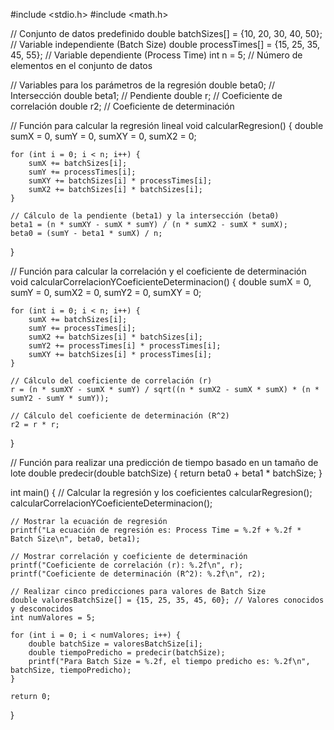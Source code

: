 #include <stdio.h>
#include <math.h>

// Conjunto de datos predefinido
double batchSizes[] = {10, 20, 30, 40, 50};    // Variable independiente (Batch Size)
double processTimes[] = {15, 25, 35, 45, 55};  // Variable dependiente (Process Time)
int n = 5; // Número de elementos en el conjunto de datos

// Variables para los parámetros de la regresión
double beta0; // Intersección
double beta1; // Pendiente
double r;     // Coeficiente de correlación
double r2;    // Coeficiente de determinación

// Función para calcular la regresión lineal
void calcularRegresion() {
    double sumX = 0, sumY = 0, sumXY = 0, sumX2 = 0;

    for (int i = 0; i < n; i++) {
        sumX += batchSizes[i];
        sumY += processTimes[i];
        sumXY += batchSizes[i] * processTimes[i];
        sumX2 += batchSizes[i] * batchSizes[i];
    }

    // Cálculo de la pendiente (beta1) y la intersección (beta0)
    beta1 = (n * sumXY - sumX * sumY) / (n * sumX2 - sumX * sumX);
    beta0 = (sumY - beta1 * sumX) / n;
}

// Función para calcular la correlación y el coeficiente de determinación
void calcularCorrelacionYCoeficienteDeterminacion() {
    double sumX = 0, sumY = 0, sumX2 = 0, sumY2 = 0, sumXY = 0;

    for (int i = 0; i < n; i++) {
        sumX += batchSizes[i];
        sumY += processTimes[i];
        sumX2 += batchSizes[i] * batchSizes[i];
        sumY2 += processTimes[i] * processTimes[i];
        sumXY += batchSizes[i] * processTimes[i];
    }

    // Cálculo del coeficiente de correlación (r)
    r = (n * sumXY - sumX * sumY) / sqrt((n * sumX2 - sumX * sumX) * (n * sumY2 - sumY * sumY));

    // Cálculo del coeficiente de determinación (R^2)
    r2 = r * r;
}

// Función para realizar una predicción de tiempo basado en un tamaño de lote
double predecir(double batchSize) {
    return beta0 + beta1 * batchSize;
}

int main() {
    // Calcular la regresión y los coeficientes
    calcularRegresion();
    calcularCorrelacionYCoeficienteDeterminacion();

    // Mostrar la ecuación de regresión
    printf("La ecuación de regresión es: Process Time = %.2f + %.2f * Batch Size\n", beta0, beta1);

    // Mostrar correlación y coeficiente de determinación
    printf("Coeficiente de correlación (r): %.2f\n", r);
    printf("Coeficiente de determinación (R^2): %.2f\n", r2);

    // Realizar cinco predicciones para valores de Batch Size
    double valoresBatchSize[] = {15, 25, 35, 45, 60}; // Valores conocidos y desconocidos
    int numValores = 5;

    for (int i = 0; i < numValores; i++) {
        double batchSize = valoresBatchSize[i];
        double tiempoPredicho = predecir(batchSize);
        printf("Para Batch Size = %.2f, el tiempo predicho es: %.2f\n", batchSize, tiempoPredicho);
    }

    return 0;
}
